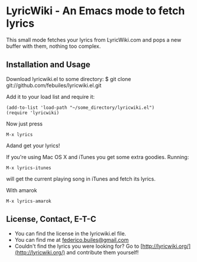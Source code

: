 LyricWiki - An Emacs mode to fetch lyrics
========================

This small mode fetches your lyrics from LyricWiki.com and pops a new buffer
with them, nothing too complex.

Installation and Usage
------------
Download lyricwiki.el to some directory:
    $ git clone git://github.com/febuiles/lyricwiki.el.git

Add it to your load list and require it:

    (add-to-list 'load-path "~/some_directory/lyricwiki.el")
    (require 'lyricwiki)

Now just press 

    M-x lyrics 

Adand get your lyrics!

If you're using Mac OS X and iTunes you get some extra goodies. Running:

    M-x lyrics-itunes

will get the current playing song in iTunes and fetch its lyrics.

With amarok
     
    M-x lyrics-amarok

License, Contact, E-T-C
-----------------------

* You can find the license in the lyricwiki.el file.
* You can find me at federico.builes@gmail.com
* Couldn't find the lyrics you were looking for? Go to
 [http://lyricwiki.org/](http://lyricwiki.org/) and contribute them yourself!
